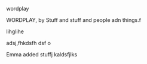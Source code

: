 wordplay

WORDPLAY, by Stuff and stuff and people adn things.f

lihglihe

adsj,fhkdsfh dsf
o



Emma added stuffj kaldsfjlks
